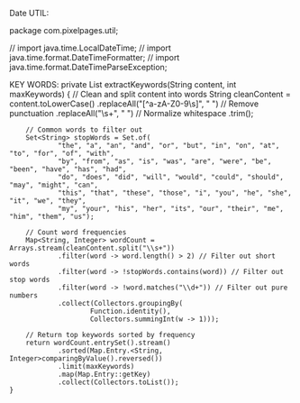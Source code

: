 Date UTIL: 

package com.pixelpages.util;

// import java.time.LocalDateTime;
// import java.time.format.DateTimeFormatter;
// import java.time.format.DateTimeParseException;


KEY WORDS: 
 private List<String> extractKeywords(String content, int maxKeywords) {
        // Clean and split content into words
        String cleanContent = content.toLowerCase()
                .replaceAll("[^a-zA-Z0-9\\s]", " ") // Remove punctuation
                .replaceAll("\\s+", " ") // Normalize whitespace
                .trim();

        // Common words to filter out
        Set<String> stopWords = Set.of(
                "the", "a", "an", "and", "or", "but", "in", "on", "at", "to", "for", "of", "with",
                "by", "from", "as", "is", "was", "are", "were", "be", "been", "have", "has", "had",
                "do", "does", "did", "will", "would", "could", "should", "may", "might", "can",
                "this", "that", "these", "those", "i", "you", "he", "she", "it", "we", "they",
                "my", "your", "his", "her", "its", "our", "their", "me", "him", "them", "us");

        // Count word frequencies
        Map<String, Integer> wordCount = Arrays.stream(cleanContent.split("\\s+"))
                .filter(word -> word.length() > 2) // Filter out short words
                .filter(word -> !stopWords.contains(word)) // Filter out stop words
                .filter(word -> !word.matches("\\d+")) // Filter out pure numbers
                .collect(Collectors.groupingBy(
                        Function.identity(),
                        Collectors.summingInt(w -> 1)));

        // Return top keywords sorted by frequency
        return wordCount.entrySet().stream()
                .sorted(Map.Entry.<String, Integer>comparingByValue().reversed())
                .limit(maxKeywords)
                .map(Map.Entry::getKey)
                .collect(Collectors.toList());
    }













